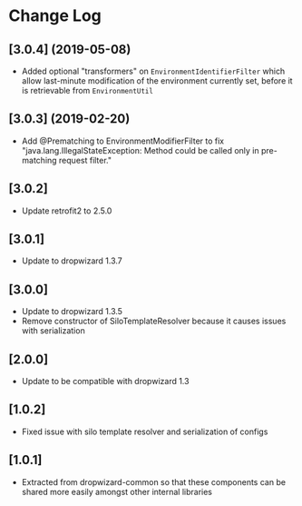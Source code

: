 # Change Log

## [3.0.4] (2019-05-08)
- Added optional "transformers" on `EnvironmentIdentifierFilter` which allow last-minute
modification of the environment currently set, before it is retrievable from `EnvironmentUtil`

## [3.0.3] (2019-02-20)
- Add @Prematching to EnvironmentModifierFilter to fix "java.lang.IllegalStateException: Method could be called only in pre-matching request filter."

## [3.0.2]
- Update retrofit2 to 2.5.0

## [3.0.1]
- Update to dropwizard 1.3.7

## [3.0.0]
 - Update to dropwizard 1.3.5
 - Remove constructor of SiloTemplateResolver because it causes issues with serialization

## [2.0.0]
 - Update to be compatible with dropwizard 1.3

## [1.0.2]
 - Fixed issue with silo template resolver and serialization of configs

## [1.0.1]
 - Extracted from dropwizard-common so that these components can be shared more easily amongst other internal libraries
